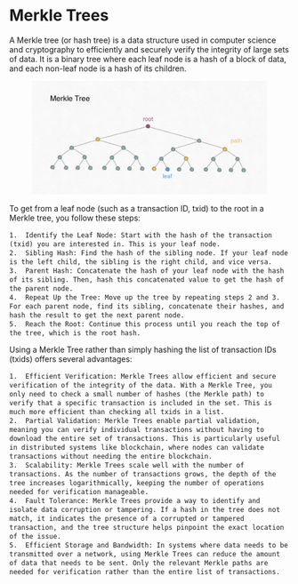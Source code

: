 # Merkle Trees

A Merkle tree (or hash tree) is a data structure used in computer science and cryptography to efficiently and securely verify the integrity of large sets of data. It is a binary tree where each leaf node is a hash of a block of data, and each non-leaf node is a hash of its children. 

<figure><img src=".gitbook/assets/Merkle tree.png" alt=""><figcaption></figcaption></figure>

To get from a leaf node (such as a transaction ID, txid) to the root in a Merkle tree, you follow these steps:

	1.	Identify the Leaf Node: Start with the hash of the transaction (txid) you are interested in. This is your leaf node.
	2.	Sibling Hash: Find the hash of the sibling node. If your leaf node is the left child, the sibling is the right child, and vice versa.
	3.	Parent Hash: Concatenate the hash of your leaf node with the hash of its sibling. Then, hash this concatenated value to get the hash of the parent node.
	4.	Repeat Up the Tree: Move up the tree by repeating steps 2 and 3. For each parent node, find its sibling, concatenate their hashes, and hash the result to get the next parent node.
	5.	Reach the Root: Continue this process until you reach the top of the tree, which is the root hash.

Using a Merkle Tree rather than simply hashing the list of transaction IDs (txids) offers several advantages:

	1.	Efficient Verification: Merkle Trees allow efficient and secure verification of the integrity of the data. With a Merkle Tree, you only need to check a small number of hashes (the Merkle path) to verify that a specific transaction is included in the set. This is much more efficient than checking all txids in a list.
	2.	Partial Validation: Merkle Trees enable partial validation, meaning you can verify individual transactions without having to download the entire set of transactions. This is particularly useful in distributed systems like blockchain, where nodes can validate transactions without needing the entire blockchain.
	3.	Scalability: Merkle Trees scale well with the number of transactions. As the number of transactions grows, the depth of the tree increases logarithmically, keeping the number of operations needed for verification manageable.
	4.	Fault Tolerance: Merkle Trees provide a way to identify and isolate data corruption or tampering. If a hash in the tree does not match, it indicates the presence of a corrupted or tampered transaction, and the tree structure helps pinpoint the exact location of the issue.
	5.	Efficient Storage and Bandwidth: In systems where data needs to be transmitted over a network, using Merkle Trees can reduce the amount of data that needs to be sent. Only the relevant Merkle paths are needed for verification rather than the entire list of transactions.
